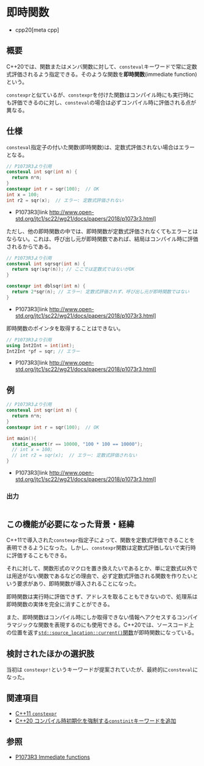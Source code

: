 # 即時関数

* cpp20[meta cpp]

## 概要

C++20では、関数またはメンバ関数に対して、`consteval`キーワードで常に定数式評価されるよう指定できる。そのような関数を**即時関数**(immediate function)という。

`constexpr`と似ているが、`constexpr`を付けた関数はコンパイル時にも実行時にも評価できるのに対し、`consteval`の場合は必ずコンパイル時に評価される点が異なる。

## 仕様

`consteval`指定子の付いた関数(即時関数)は、定数式評価されない場合はエラーとなる。

```cpp
// P1073R3より引用
consteval int sqr(int n) {
  return n*n;
}
constexpr int r = sqr(100);  // OK
int x = 100;
int r2 = sqr(x);  // エラー: 定数式評価されない
```
* P1073R3[link http://www.open-std.org/jtc1/sc22/wg21/docs/papers/2018/p1073r3.html]

ただし、他の即時関数の中では、即時関数が定数式評価されなくてもエラーとはならない。これは、呼び出し元が即時関数であれば、結局はコンパイル時に評価されるからである。

```cpp
// P1073R3より引用
consteval int sqrsqr(int n) {
  return sqr(sqr(n)); // ここでは定数式ではないがOK
}

constexpr int dblsqr(int n) {
  return 2*sqr(n); // エラー: 定数式評価されず、呼び出し元が即時関数ではない
}
```
* P1073R3[link http://www.open-std.org/jtc1/sc22/wg21/docs/papers/2018/p1073r3.html]

即時関数のポインタを取得することはできない。

```cpp
// P1073R3より引用
using Int2Int = int(int);
Int2Int *pf = sqr; // エラー
```
* P1073R3[link http://www.open-std.org/jtc1/sc22/wg21/docs/papers/2018/p1073r3.html]

## 例
```cpp example
// P1073R3より引用
consteval int sqr(int n) {
  return n*n;
}
constexpr int r = sqr(100);  // OK

int main(){
  static_assert(r == 10000, "100 * 100 == 10000");
  // int x = 100;
  // int r2 = sqr(x);  // エラー: 定数式評価されない
}
```
* P1073R3[link http://www.open-std.org/jtc1/sc22/wg21/docs/papers/2018/p1073r3.html]

### 出力
```
```

## この機能が必要になった背景・経緯

C++11で導入された`constexpr`指定子によって、関数を定数式評価できることを表明できるようになった。しかし、`constexpr`関数は定数式評価しないで実行時に評価することもできる。

それに対して、関数形式のマクロを置き換えたいであるとか、単に定数式以外では用途がない関数であるなどの理由で、必ず定数式評価される関数を作りたいという要求があり、即時関数が導入されることになった。

即時関数は実行時に評価できず、アドレスを取ることもできないので、処理系は即時関数の実体を完全に消すことができる。

また、即時関数はコンパイル時にしか取得できない情報へアクセスするコンパイラマジックな関数を表現するのにも使用できる。C++20では、ソースコード上の位置を返す[`std::source_location::current()`関数](/reference/source_location/source_location/current.md)が即時関数になっている。

## 検討されたほかの選択肢

当初は `constexpr!`というキーワードが提案されていたが、最終的に`consteval`になった。

## 関連項目

* [C++11 `constexpr`](/lang/cpp11/constexpr.md)
* [C++20 コンパイル時初期化を強制する`constinit`キーワードを追加](constinit.md.nolink)

## 参照

* [P1073R3 Immediate functions](http://www.open-std.org/jtc1/sc22/wg21/docs/papers/2018/p1073r3.html)
